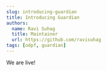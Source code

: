 ```yaml
---
slug: introducing-guardian
title: Introducing Guardian
authors:
  name: Ravi Suhag
  title: Maintainer
  url: https://github.com/ravisuhag
tags: [odpf, guardian]
---
```


We are live!
